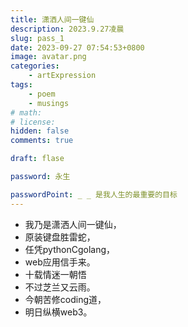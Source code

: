 ```yaml
---
title: 潇洒人间一键仙
description: 2023.9.27凌晨
slug: pass_1
date: 2023-09-27 07:54:53+0800
image: avatar.png
categories:
    - artExpression
tags:
    - poem
    - musings
# math: 
# license: 
hidden: false
comments: true

draft: flase

password: 永生

passwordPoint: _ _ 是我人生的最重要的目标
---
```


- 我乃是潇洒人间一键仙，
- 原装键盘胜雷蛇，
- 任凭pythonCgolang，
- web应用信手来。
- 十载情迷一朝悟
- 不过芝兰又云雨。
- 今朝苦修coding道，
- 明日纵横web3。